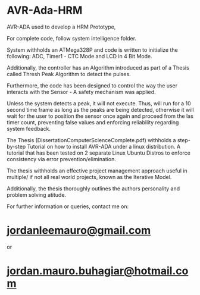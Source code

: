 
# AVR-Ada-HRM
AVR-ADA used to develop a HRM Prototype,

For complete code, follow system intelligence folder.

System withholds an ATMega328P and code is written to initialize the following: ADC, Timer1 - CTC Mode and LCD in 4 Bit Mode.

Additionally, the controller has an Algorithm introduced as part of a Thesis called Thresh Peak Algorithm to detect the pulses.

Furthermore, the code has been designed to control the way the user interacts with the Sensor - A safety mechanism was applied.

Unless the system detects a peak, it will not execute. Thus, will run for a 10 second time frame as long as the peaks are being detected, otherwise it will wait for the user to position the sensor once again and proceed from the las timer count, preventing false values and enforcing reliability regarding system feedback. 

The Thesis (DissertationComputerScienceComplete.pdf) withholds a step-by-step Tutorial on how to install AVR-ADA under a linux distribution. A tutorial that has been tested on 2 separate Linux Ubuntu Distros to enforce consistency via error prevention/elimination. 

The thesis withholds an effective project management approach useful in multiple/ if not all real world projects, known as the Iterative Model. 

Additionally, the thesis thoroughly outlines the authors personality and problem solving atitude.

For further information or queries, contact me on:
# jordanleemauro@gmail.com
or
# jordan.mauro.buhagiar@hotmail.com
